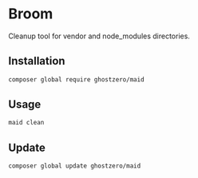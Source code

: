 # Broom

Cleanup tool for vendor and node_modules directories.


## Installation

```bash
composer global require ghostzero/maid
```

## Usage

```bash
maid clean
```

## Update

```bash
composer global update ghostzero/maid
```
